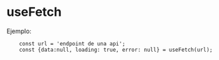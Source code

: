 # useFetch
Ejemplo:
```
    const url = 'endpoint de una api';
    const {data:null, loading: true, error: null} = useFetch(url);
```